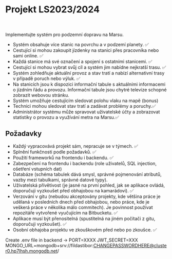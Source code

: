 <b><h1>Projekt LS2023/2024</h1></b>
<br></br>
Implementujte systém pro podzemní dopravu na Marsu.

<ul>
<li>Systém obsahuje více stanic na povrchu a v podzemí planety. ✅</li>
<li>Cestující si mohou zakoupit jízdenky na stanici přes pracovníka nebo sami online. ✅</li>
<li>Každá stanice má své označení a spojení s ostatními stanicemi. ✅</li>
<li>Cestující si mohou vybrat svůj cíl a systém jim nabídne nejkratší trasu. ✅</li>
<li>Systém zohledňuje aktuální provoz a stav tratí a nabízí alternativní trasy v případě poruch nebo výluk. ✅</li>
<li>Na stanicích jsou k dispozici informační tabule s aktuálními informacemi o jízdním řádu a provozu. Informační tabule jsou chytré televize schopné zobrazit webovou stránku.</li>
<li>Systém umožňuje cestujícím sledovat polohu vlaku na mapě (bonus)</li>
<li>Technici mohou sledovat stav tratí a zadávat problémy a poruchy.✅</li>
<li>Administrátor systému může spravovat uživatelské účty a zobrazovat statistiky o provozu a využívání metra na Marsu.✅</li>
</ul>

<b><h2>Požadavky</h2></b>

<ul>
<li>Každý vypracovává projekt sám, nepracuje se v týmech. ✅</li>
<li>Splnění funkčnosti podle požadavků. ✅</li>
<li>Použití frameworků na frontendu i backendu. ✅</li>
<li>Zabezpečení na frontendu i backendu (role uživatelů, SQL injection, ošetření vstupních dat)</li>
<li>Databáze (schéma tabulek dává smysl, správné pojmenování atributů, vazby mezi tabulkami, správné datové typy).</li>
<li>Uživatelská přívětivost (je jasné na první pohled, jak se aplikace ovládá, doporučuji vyzkoušet před obhajobou na kamarádovi). ✅ </li>
<li>Verzování v gitu (nebudou akceptovány projekty, kde většina práce je udělaná v posledních dnech před obhajobou, nebo práce, kde je veškerá práce v několika málo commitech). Je povinnost používat repozitáře vytvořené vyučujícím na Bitbucketu. ✅ </li>
<li>Aplikace musí být přenositelná (spustitelná na jiném počítači z gitu, doporučuji vyzkoušet). ✅</li>
<li>Osobní obhajoba projektu ve zkouškovém před nebo po zkoušce. ✅</li>
</ul>

Create .env file in backend ->
PORT=XXXX
JWT_SECRET=XXX
MONGO_URL=mongodb+srv://fildastibor:CHANGEPASSWORDHERE@cluster0.hp7lhsh.mongodb.net/
